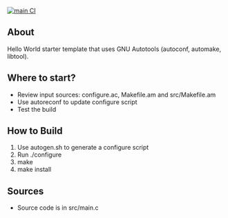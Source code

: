 [![main CI](https://github.com/manuelesvi/jupiter/actions/workflows/c-cpp.yml/badge.svg?branch=main)](https://github.com/manuelesvi/jupiter/actions/workflows/c-cpp.yml)

## About
Hello World starter template that uses GNU Autotools (autoconf, automake, libtool).

## Where to start?
- Review input sources: configure.ac, Makefile.am and src/Makefile.am
- Use autoreconf to update configure script
- Test the build

## How to Build
1. Use autogen.sh to generate a configure script
2. Run ./configure
3. make
4. make install

## Sources
- Source code is in src/main.c
